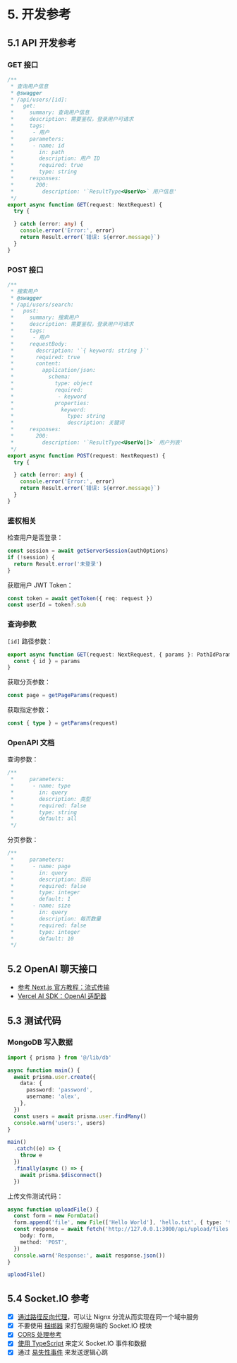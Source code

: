 # 5. 开发参考

## 5.1 API 开发参考

### GET 接口

```ts
/**
 * 查询用户信息
 * @swagger
 * /api/users/[id]:
 *   get:
 *     summary: 查询用户信息
 *     description: 需要鉴权，登录用户可请求
 *     tags:
 *      - 用户
 *     parameters:
 *      - name: id
 *        in: path
 *        description: 用户 ID
 *        required: true
 *        type: string
 *     responses:
 *       200:
 *         description: '`ResultType<UserVo>` 用户信息'
 */
export async function GET(request: NextRequest) {
  try {

  } catch (error: any) {
    console.error('Error:', error)
    return Result.error(`错误: ${error.message}`)
  }
}
```

### POST 接口

```ts
/**
 * 搜索用户
 * @swagger
 * /api/users/search:
 *   post:
 *     summary: 搜索用户
 *     description: 需要鉴权，登录用户可请求
 *     tags:
 *      - 用户
 *     requestBody:
 *       description: '`{ keyword: string }`'
 *       required: true
 *       content:
 *         application/json:
 *           schema:
 *             type: object
 *             required:
 *              - keyword
 *             properties:
 *               keyword:
 *                 type: string
 *                 description: 关键词
 *     responses:
 *       200:
 *         description: '`ResultType<UserVo[]>` 用户列表'
 */
export async function POST(request: NextRequest) {
  try {

  } catch (error: any) {
    console.error('Error:', error)
    return Result.error(`错误: ${error.message}`)
  }
}
```

### 鉴权相关

检查用户是否登录：

```ts
const session = await getServerSession(authOptions)
if (!session) {
  return Result.error('未登录')
}
```

获取用户 JWT Token：

```ts
const token = await getToken({ req: request })
const userId = token?.sub
```

### 查询参数

`[id]` 路径参数：

```ts
export async function GET(request: NextRequest, { params }: PathIdParams) {
  const { id } = params
}
```

获取分页参数：

```ts
const page = getPageParams(request)
```

获取指定参数：

```ts
const { type } = getParams(request)
```

### OpenAPI 文档

查询参数：

```ts
/**
 *     parameters:
 *      - name: type
 *        in: query
 *        description: 类型
 *        required: false
 *        type: string
 *        default: all
 */
```

分页参数：

```ts
/**
 *     parameters:
 *      - name: page
 *        in: query
 *        description: 页码
 *        required: false
 *        type: integer
 *        default: 1
 *      - name: size
 *        in: query
 *        description: 每页数量
 *        required: false
 *        type: integer
 *        default: 10
 */
```

## 5.2 OpenAI 聊天接口

- [参考 Next.js 官方教程：流式传输](https://nextjs.org/docs/app/building-your-application/routing/route-handlers#streaming)
- [Vercel AI SDK：OpenAI 适配器](https://sdk.vercel.ai/docs/guides/providers/openai)

## 5.3 测试代码

### MongoDB 写入数据

```ts
import { prisma } from '@/lib/db'

async function main() {
  await prisma.user.create({
    data: {
      password: 'password',
      username: 'alex',
    },
  })
  const users = await prisma.user.findMany()
  console.warn('users:', users)
}

main()
  .catch((e) => {
    throw e
  })
  .finally(async () => {
    await prisma.$disconnect()
  })
```

上传文件测试代码：

```ts
async function uploadFile() {
  const form = new FormData()
  form.append('file', new File(['Hello World'], 'hello.txt', { type: 'text/plain' }))
  const response = await fetch('http://127.0.0.1:3000/api/upload/files', {
    body: form,
    method: 'POST',
  })
  console.warn('Response:', await response.json())
}

uploadFile()
```

## 5.4 Socket.IO 参考

- [x] [通过路径反向代理](https://socket.io/zh-CN/docs/v4/reverse-proxy/)，可以让 Nignx 分流从而实现在同一个域中服务
- [x] 不要使用 [捆绑器](https://socket.io/zh-CN/docs/v4/server-with-bundlers/) 来打包服务端的 Socket.IO 模块
- [x] [CORS 处理参考](https://socket.io/zh-CN/docs/v4/handling-cors/)
- [x] [使用 TypeScript](https://socket.io/zh-CN/docs/v4/typescript/) 来定义 Socket.IO 事件和数据
- [x] 通过 [易失性事件](https://socket.io/zh-CN/docs/v4/emitting-events/#%E6%98%93%E5%A4%B1%E6%80%A7%E4%BA%8B%E4%BB%B6) 来发送逻辑心跳
